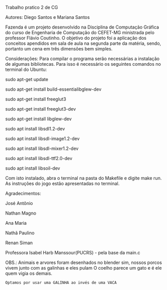 Trabalho pratico 2 de CG

Autores: Diego Santos e Mariana Santos

Fazenda é um projeto desenvolvido na Disciplina de Computação Gráfica do curso de Engenharia de Computação do CEFET-MG ministrada pelo professor Flávio Coutinho. O objetivo do projeto foi a aplicação dos conceitos apendidos em sala de aula na segunda parte da matéria, sendo, portanto um cena em três dimensões bem simples.

Considerações:
Para compilar o programa serão necessárias a instalação de algumas bibliotecas. Para isso é necessário os seguintes comandos no terminal do Ubuntu:

sudo apt-get update 

sudo apt-get install build-essentialibglew-dev

sudo apt-get install freeglut3 

sudo apt-get install freeglut3-dev

sudo apt-get install libglew-dev

sudo apt install libsdl1.2-dev 

sudo apt install libsdl-image1.2-dev 

sudo apt install libsdl-mixer1.2-dev

sudo apt install libsdl-ttf2.0-dev

sudo apt install libsoil-dev


Com isto instalado, abra o terminal na pasta do Makefile e digite make run.
As instruções do jogo estão apresentadas no terminal.

Agradecimentos:

José Antônio 

Nathan Magno

Ana Maria

Nathã Paulino

Renan Siman

Professora Isabel Harb Manssour(PUCRS) - pela base da main.c


OBS.: Animais e arvores foram desenhados no blender
	sim, nossos porcos vivem junto com as galinhas e eles pulam
	O coelho parece um gato e é ele quem vigia os demais.
	
	Optamos por usar uma GALINHA ao invés de uma VACA

